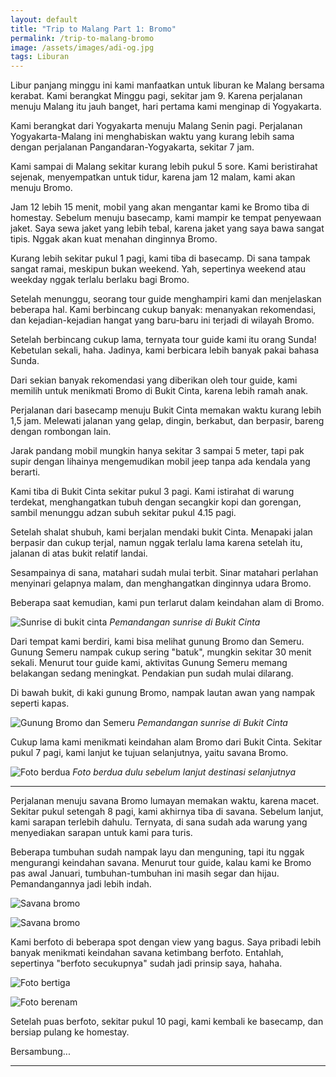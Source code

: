 ```yaml
---
layout: default
title: "Trip to Malang Part 1: Bromo"
permalink: /trip-to-malang-bromo
image: /assets/images/adi-og.jpg
tags: Liburan
---
```


Libur panjang minggu ini kami manfaatkan untuk liburan ke Malang bersama kerabat. Kami berangkat Minggu pagi, sekitar jam 9. Karena perjalanan menuju Malang itu jauh banget, hari pertama kami menginap di Yogyakarta.

Kami berangkat dari Yogyakarta menuju Malang Senin pagi. Perjalanan Yogyakarta-Malang ini menghabiskan waktu yang kurang lebih sama dengan perjalanan Pangandaran-Yogyakarta, sekitar 7 jam.

Kami sampai di Malang sekitar kurang lebih pukul 5 sore. Kami beristirahat sejenak, menyempatkan untuk tidur, karena jam 12 malam, kami akan menuju Bromo.

Jam 12 lebih 15 menit, mobil yang akan mengantar kami ke Bromo tiba di homestay. Sebelum menuju basecamp, kami mampir ke tempat penyewaan jaket. Saya sewa jaket yang lebih tebal, karena jaket yang saya bawa sangat tipis. Nggak akan kuat menahan dinginnya Bromo.

Kurang lebih sekitar pukul 1 pagi, kami tiba di basecamp. Di sana tampak sangat ramai, meskipun bukan weekend. Yah, sepertinya weekend atau weekday nggak terlalu berlaku bagi Bromo.

Setelah menunggu, seorang tour guide menghampiri kami dan menjelaskan beberapa hal. Kami berbincang cukup banyak: menanyakan rekomendasi, dan kejadian-kejadian hangat yang baru-baru ini terjadi di wilayah Bromo.

Setelah berbincang cukup lama, ternyata tour guide kami itu orang Sunda! Kebetulan sekali, haha. Jadinya, kami berbicara lebih banyak pakai bahasa Sunda.

Dari sekian banyak rekomendasi yang diberikan oleh tour guide, kami memilih untuk menikmati Bromo di Bukit Cinta, karena lebih ramah anak.

Perjalanan dari basecamp menuju Bukit Cinta memakan waktu kurang lebih 1,5 jam. Melewati jalanan yang gelap, dingin, berkabut, dan berpasir, bareng dengan rombongan lain.

Jarak pandang mobil mungkin hanya sekitar 3 sampai 5 meter, tapi pak supir dengan lihainya mengemudikan mobil jeep tanpa ada kendala yang berarti.

Kami tiba di Bukit Cinta sekitar pukul 3 pagi. Kami istirahat di warung terdekat, menghangatkan tubuh dengan secangkir kopi dan gorengan, sambil menunggu adzan subuh sekitar pukul 4.15 pagi.

Setelah shalat shubuh, kami berjalan mendaki bukit Cinta. Menapaki jalan berpasir dan cukup terjal, namun nggak terlalu lama karena setelah itu, jalanan di atas bukit relatif landai.

Sesampainya di sana, matahari sudah mulai terbit. Sinar matahari perlahan menyinari gelapnya malam, dan menghangatkan dinginnya udara Bromo.

Beberapa saat kemudian, kami pun terlarut dalam keindahan alam di Bromo.

![Sunrise di bukit cinta](/assets/images/2024/05/bukit-cinta-2.jpeg)
*Pemandangan sunrise di Bukit Cinta*

Dari tempat kami berdiri, kami bisa melihat gunung Bromo dan Semeru. Gunung Semeru nampak cukup sering "batuk", mungkin sekitar 30 menit sekali. Menurut tour guide kami, aktivitas Gunung Semeru memang belakangan sedang meningkat. Pendakian pun sudah mulai dilarang.

Di bawah bukit, di kaki gunung Bromo, nampak lautan awan yang nampak seperti kapas.

![Gunung Bromo dan Semeru](/assets/images/2024/05/bukit-cinta-1.jpeg)
*Pemandangan sunrise di Bukit Cinta*

Cukup lama kami menikmati keindahan alam Bromo dari Bukit Cinta. Sekitar pukul 7 pagi, kami lanjut ke tujuan selanjutnya, yaitu savana Bromo.

![Foto berdua](/assets/images/2024/05/bukit-cinta-3.jpeg)
*Foto berdua dulu sebelum lanjut destinasi selanjutnya*

***

Perjalanan menuju savana Bromo lumayan memakan waktu, karena macet. Sekitar pukul setengah 8 pagi, kami akhirnya tiba di savana. Sebelum lanjut, kami sarapan terlebih dahulu. Ternyata, di sana sudah ada warung yang menyediakan sarapan untuk kami para turis.

Beberapa tumbuhan sudah nampak layu dan menguning, tapi itu nggak mengurangi keindahan savana. Menurut tour guide, kalau kami ke Bromo pas awal Januari, tumbuhan-tumbuhan ini masih segar dan hijau. Pemandangannya jadi lebih indah.


![Savana bromo](/assets/images/2024/05/savana-bromo-1.jpeg)

![Savana bromo](/assets/images/2024/05/savana-bromo-2.jpeg)

Kami berfoto di beberapa spot dengan view yang bagus. Saya pribadi lebih banyak menikmati keindahan savana ketimbang berfoto. Entahlah, sepertinya "berfoto secukupnya" sudah jadi prinsip saya, hahaha.

![Foto bertiga](/assets/images/2024/05/savana-bromo-4.jpeg)

![Foto berenam](/assets/images/2024/05/savana-bromo-3.jpeg)

Setelah puas berfoto, sekitar pukul 10 pagi, kami kembali ke basecamp, dan bersiap pulang ke homestay.

Bersambung...

***
